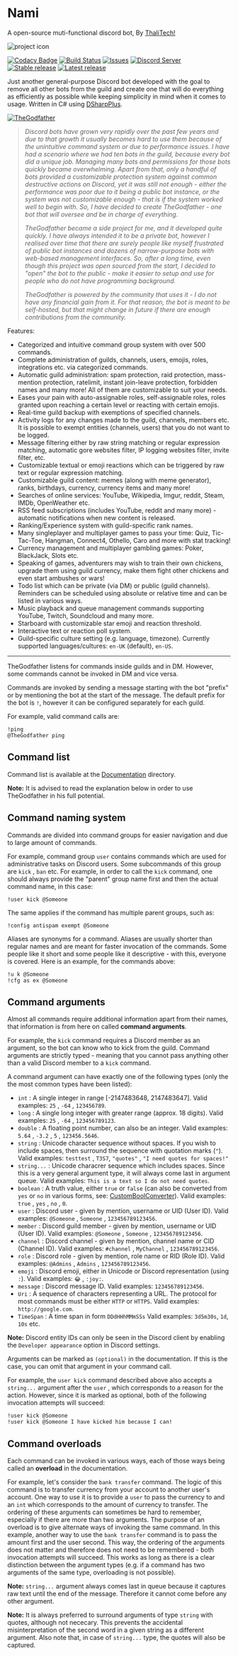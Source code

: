 ﻿Nami
====


A open-source muti-functional discord bot, By
[ThaliTech!](https://github.com/Thalitech)


![project icon](https://github.com/Thalitech/Nami/raw/main/bot-image.png)


[![Codacy Badge](https://api.codacy.com/project/badge/Grade/9d6e1baa1ea94567a93575dc003b9b3c)](https://app.codacy.com/gh/ivan-ristovic/the-godfather?utm_source=github.com&utm_medium=referral&utm_content=ivan-ristovic/the-godfather&utm_campaign=Badge_Grade)
[![Build Status](https://ci.appveyor.com/api/projects/status/axn087nlq6ha783x?svg=true)](https://ci.appveyor.com/project/ivan-ristovic/the-godfather)
[![Issues](https://img.shields.io/github/issues/ivan-ristovic/the-godfather.svg)](https://github.com/ivan-ristovic/the-godfather/issues)
[![Discord Server](https://discord.com/api/guilds/758592329807429633/embed.png)](https://discord.gg/C77BjRvRJP)
[![Stable release](https://img.shields.io/github/release/ivan-ristovic/the-godfather.svg?label=stable)](https://github.com/ivan-ristovic/the-godfather/releases)
[![Latest release](https://img.shields.io/github/tag-pre/ivan-ristovic/the-godfather.svg?label=latest)](https://github.com/ivan-ristovic/the-godfather/releases)

Just another general-purpose Discord bot developed with the goal to remove all other bots from the guild and create one that will do everything as efficiently as possible while keeping simplicity in mind when it comes to usage. Written in C# using [DSharpPlus](https://github.com/DSharpPlus/DSharpPlus).

[![TheGodfather](https://discord.com/api/guilds/794671727291531274/embed.png?style=banner2)](https://discord.gg/z7KZGQQxRz)

> *Discord bots have grown very rapidly over the past few years and due to that growth it usually becomes hard to use them because of the unintuitive command system or due to performance issues. I have had a scenario where we had ten bots in the guild, because every bot did a unique job. Managing many bots and permissions for those bots quickly became overwhelming. Apart from that, only a handful of bots provided a customizable protection system against common destructive actions on Discord, yet it was still not enough - either the performance was poor due to it being a public bot instance, or the system was not customizable enough - that is if the system worked well to begin with. So, I have decided to create TheGodfather - one bot that will oversee and be in charge of everything.*
> 
> *TheGodfather became a side project for me, and it developed quite quickly. I have always intended it to be a private bot, however I realised over time that there are surely people like myself frustrated of public bot instances and dozens of narrow-purpose bots with web-based management interfaces. So, after a long time, even though this project was open sourced from the start, I decided to "open" the bot to the public - make it easier to setup and use for people who do not have programming background.*
>
> *TheGodfather is powered by the community that uses it - I do not have any financial gain from it. For that reason, the bot is meant to be self-hosted, but that might change in future if there are enough contributions from the community.*

Features:
  - Categorized and intuitive command group system with over 500 commands.
  - Complete administration of guilds, channels, users, emojis, roles, integrations etc. via categorized commands.
  - Automatic guild administration: spam protection, raid protection, mass-mention protection, ratelimit, instant join-leave protection, forbidden names and many more! All of them are customizable to suit your needs.
  - Eases your pain with auto-assignable roles, self-assignable roles, roles granted upon reaching a certain level or reacting with certain emojis.
  - Real-time guild backup with exemptions of specified channels.
  - Activity logs for any changes made to the guild, channels, members etc. It is possible to exempt entities (channels, users) that you do not want to be logged.
  - Message filtering either by raw string matching or regular expression matching, automatic gore websites filter, IP logging websites filter, invite filter, etc.
  - Customizable textual or emoji reactions which can be triggered by raw text or regular expression matching.
  - Customizable guild content: memes (along with meme generator), ranks, birthdays, currency, currency items and many more!
  - Searches of online services: YouTube, Wikipedia, Imgur, reddit, Steam, IMDb, OpenWeather etc.
  - RSS feed subscriptions (includes YouTube, reddit and many more) - automatic notifications when new content is released.
  - Ranking/Experience system with guild-specific rank names.
  - Many singleplayer and multiplayer games to pass your time: Quiz, Tic-Tac-Toe, Hangman, Connect4, Othello, Caro and more with stat tracking! 
  - Currency management and multiplayer gambling games: Poker, BlackJack, Slots etc.
  - Speaking of games, adventurers may wish to train their own chickens, upgrade them using guild currency, make them fight other chickens and even start ambushes or wars!
  - Todo list which can be private (via DM) or public (guild channels). Reminders can be scheduled using absolute or relative time and can be listed in various ways.
  - Music playback and queue management commands supporting YouTube, Twitch, Soundcloud and many more.
  - Starboard with customizable star emoji and reaction threshold.
  - Interactive text or reaction poll system.
  - Guild-specific culture setting (e.g. language, timezone). Currently supported languages/cultures: `en-UK` (default), `en-US`.

---

TheGodfather listens for commands inside guilds and in DM. However, some commands cannot be invoked in DM and vice versa.

Commands are invoked by sending a message starting with the bot "prefix" or by mentioning the bot at the start of the message. The default prefix for the bot is ``!``, however it can be configured separately for each guild. 

For example, valid command calls are: 
```
!ping
@TheGodfather ping
```


## Command list

Command list is available at the [Documentation](Documentation/README.md) directory.

**Note:** It is advised to read the explanation below in order to use TheGodfather in his full potential.


## Command naming system

Commands are divided into command groups for easier navigation and due to large amount of commands. 

For example, command group ``user`` contains commands which are used for administrative tasks on Discord users. Some subcommands of this group are ``kick`` , ``ban`` etc. For example, in order to call the ``kick`` command, one should always provide the "parent" group name first and then the actual command name, in this case: 
```
!user kick @Someone
```

The same applies if the command has multiple parent groups, such as:
```
!config antispam exempt @Someone
```

Aliases are synonyms for a command. Aliases are usually shorter than regular names and are meant for faster invocation of the commands. Some people like it short and some people like it descriptive - with this, everyone is covered. Here is an example, for the commands above:
```
!u k @Someone
!cfg as ex @Someone
```


## Command arguments

Almost all commands require additional information apart from their names, that information is from here on called **command arguments**.

For example, the ``kick`` command requires a Discord member as an argument, so the bot can know who to kick from the guild. Command arguments are strictly typed - meaning that you cannot pass anything other than a valid Discord member to a ``kick`` command.

A command argument can have exactly one of the following types (only the the most common types have been listed): 
  - ``int`` : A single integer in range [-2147483648, 2147483647]. Valid examples: ``25`` , ``-64`` , ``123456789``.
  - ``long`` : A single long integer with greater range (approx. 18 digits). Valid examples: ``25`` , ``-64`` , ``123456789123``.
  - ``double`` : A floating point number, can also be an integer. Valid examples: ``5.64`` , ``-3.2`` , ``5`` , ``123456.5646``.
  - ``string`` : Unicode character sequence without spaces. If you wish to include spaces, then surround the sequence with quotation marks (`"`). Valid examples: ``testtest`` , ``T3S7``, ``"quotes"`` , ``"I need quotes for spaces!"``
  - ``string...`` : Unicode characrer sequence which includes spaces. Since this is a very general argument type, it will always come last in argument queue. Valid examples: ``This is a text so I do not need quotes``.
  - ``boolean`` : A truth value, either ``true`` or ``false`` (can also be converted from ``yes`` or ``no`` in various forms, see: [CustomBoolConverter](TheGodfather/Common/Converters/CustomBoolConverter.cs)). Valid examples: ``true`` , ``yes`` , ``no`` , ``0``.
  - ``user`` : Discord user - given by mention, username or UID (User ID). Valid examples: ``@Someone`` , ``Someone`` , ``123456789123456``.
  - ``member`` : Discord guild member - given by mention, username or UID (User ID). Valid examples: ``@Someone`` , ``Someone`` , ``123456789123456``.
  - ``channel`` : Discord channel - given by mention, channel name or CID (Channel ID). Valid examples: ``#channel`` , ``MyChannel`` , ``123456789123456``.
  - ``role`` : Discord role - given by mention, role name or RID (Role ID). Valid examples: ``@Admins`` , ``Admins`` , ``123456789123456``.
  - ``emoji`` : Discord emoji, either in Unicode or Discord representation (using ``:``). Valid examples: ``😂`` , ``:joy:``.
  - ``message`` : Discord message ID. Valid examples: ``123456789123456``.
  - ``Uri`` : A sequence of characters representing a URL. The protocol for most commands must be either ``HTTP`` or ``HTTPS``. Valid examples: ``http://google.com``.
  - ``TimeSpan`` : A time span in form ``DDdHHhMMmSSs`` Valid examples: ``3d5m30s``, ``1d``, ``10s`` etc. 


**Note:** Discord entity IDs can only be seen in the Discord client by enabling the ``Developer appearance`` option in Discord settings.

Arguments can be marked as ``(optional)`` in the documentation. If this is the case, you can omit that argument in your command call.

For example, the ``user kick`` command described above also accepts a ``string...`` argument after the ``user`` , which corresponds to a reason for the action. However, since it is marked as optional, both of the following invocation attempts will succeed:
```
!user kick @Someone
!user kick @Someone I have kicked him because I can!
```


## Command overloads

Each command can be invoked in various ways, each of those ways being called an **overload** in the documentation. 

For example, let's consider the ``bank transfer`` command. The logic of this command is to transfer currency from your account to another user's account. 
One way to use it is to provide a ``user`` to pass the currency to and an ``int`` which corresponds to the amount of currency to transfer. 
The ordering of these arguments can sometimes be hard to remember, especially if there are more than two arguments. The purpose of an overload is to give alternate ways of invoking the same command.
In this example, another way to use the ``bank transfer`` command is to pass the amount first and the user second.
This way, the ordering of the arguments does not matter and therefore does not need to be remembered - both invocation attempts will succeed. This works as long as there is a clear distinction between the argument types (e.g. if a command has two arguments of the same type, overloading is not possible).

**Note:** ``string...`` argument always comes last in queue because it captures raw text until the end of the message. Therefore it cannot come before any other argument.

**Note:** It is always preferred to surround arguments of type ``string`` with quotes, although not nececary. This prevents the accidental misinterpretation of the second word in a given string as a different argument. Also note that, in case of ``string...`` type, the quotes will also be captured.

